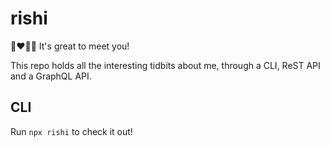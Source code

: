 # rishi
👋❤️👨‍💻
It's great to meet you!

This repo holds all the interesting tidbits about me, through a CLI, ReST API and a GraphQL API.

## CLI
Run `npx rishi` to check it out!
